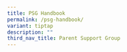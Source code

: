 ```yaml
---
title: PSG Handbook
permalink: /psg-handbook/
variant: tiptap
description: ""
third_nav_title: Parent Support Group
---
```

